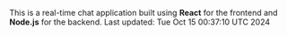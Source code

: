 This is a real-time chat application built using **React** for the frontend and **Node.js** for the backend.
Last updated: Tue Oct 15 00:37:10 UTC 2024
